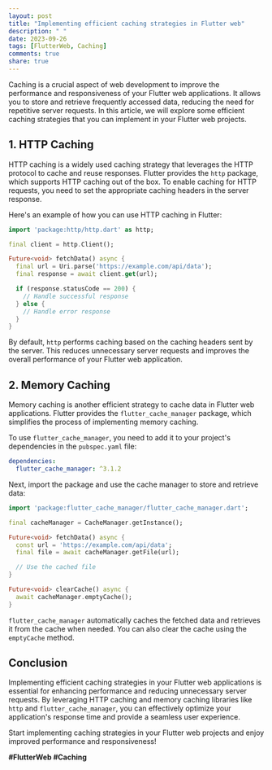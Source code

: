 ```yaml
---
layout: post
title: "Implementing efficient caching strategies in Flutter web"
description: " "
date: 2023-09-26
tags: [FlutterWeb, Caching]
comments: true
share: true
---
```


Caching is a crucial aspect of web development to improve the performance and responsiveness of your Flutter web applications. It allows you to store and retrieve frequently accessed data, reducing the need for repetitive server requests. In this article, we will explore some efficient caching strategies that you can implement in your Flutter web projects.

## 1. HTTP Caching

HTTP caching is a widely used caching strategy that leverages the HTTP protocol to cache and reuse responses. Flutter provides the `http` package, which supports HTTP caching out of the box. To enable caching for HTTP requests, you need to set the appropriate caching headers in the server response.

Here's an example of how you can use HTTP caching in Flutter:

```dart
import 'package:http/http.dart' as http;

final client = http.Client();

Future<void> fetchData() async {
  final url = Uri.parse('https://example.com/api/data');
  final response = await client.get(url);

  if (response.statusCode == 200) {
    // Handle successful response
  } else {
    // Handle error response
  }
}
```

By default, `http` performs caching based on the caching headers sent by the server. This reduces unnecessary server requests and improves the overall performance of your Flutter web application.

## 2. Memory Caching

Memory caching is another efficient strategy to cache data in Flutter web applications. Flutter provides the `flutter_cache_manager` package, which simplifies the process of implementing memory caching.

To use `flutter_cache_manager`, you need to add it to your project's dependencies in the `pubspec.yaml` file:

```yaml
dependencies:
  flutter_cache_manager: ^3.1.2
```

Next, import the package and use the cache manager to store and retrieve data:

```dart
import 'package:flutter_cache_manager/flutter_cache_manager.dart';

final cacheManager = CacheManager.getInstance();

Future<void> fetchData() async {
  const url = 'https://example.com/api/data';
  final file = await cacheManager.getFile(url);

  // Use the cached file
}

Future<void> clearCache() async {
  await cacheManager.emptyCache();
}
```

`flutter_cache_manager` automatically caches the fetched data and retrieves it from the cache when needed. You can also clear the cache using the `emptyCache` method.

## Conclusion

Implementing efficient caching strategies in your Flutter web applications is essential for enhancing performance and reducing unnecessary server requests. By leveraging HTTP caching and memory caching libraries like `http` and `flutter_cache_manager`, you can effectively optimize your application's response time and provide a seamless user experience.

Start implementing caching strategies in your Flutter web projects and enjoy improved performance and responsiveness!

**#FlutterWeb #Caching**